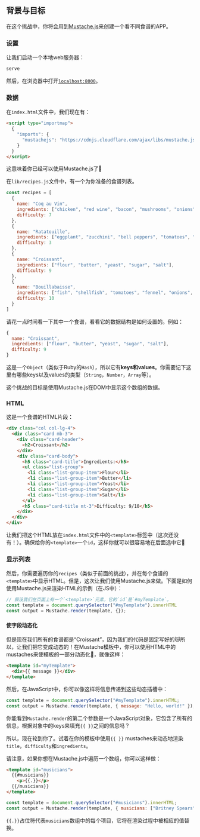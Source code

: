 ## 背景与目标

在这个挑战中，你将会用到[Mustache.js](https://github.com/janl/mustache.js)来创建一个看不同食谱的APP。

### 设置

让我们启动一个本地web服务器：

```bash
serve
```

然后，在浏览器中打开[`localhost:8000`](http://localhost:8000)。

### 数据

在`index.html`文件中，我们现在有：

```html
<script type="importmap">
  {
    "imports": {
      "mustachejs": "https://cdnjs.cloudflare.com/ajax/libs/mustache.js/4.2.0/mustache.min.js"
    }
  }
</script>
```

这意味着你已经可以使用Mustache.js了👨

在`lib/recipes.js`文件中，有一个为你准备的食谱列表。

```js
const recipes = [
  {
    name: "Coq au Vin",
    ingredients: ["chicken", "red wine", "bacon", "mushrooms", "onions", "garlic"],
    difficulty: 7
  },
  {
    name: "Ratatouille",
    ingredients: ["eggplant", "zucchini", "bell peppers", "tomatoes", "onions", "garlic"],
    difficulty: 3
  },
  {
    name: "Croissant",
    ingredients: ["flour", "butter", "yeast", "sugar", "salt"],
    difficulty: 9
  },
  {
    name: "Bouillabaisse",
    ingredients: ["fish", "shellfish", "tomatoes", "fennel", "onions", "garlic", "saffron"],
    difficulty: 10
  }
]
```

请花一点时间看一下其中一个食谱，看看它的数据结构是如何设置的。例如：

```js
{
  name: "Croissant",
  ingredients: ["flour", "butter", "yeast", "sugar", "salt"],
  difficulty: 9
}
```

这是一个`Object`（类似于Ruby的`Hash`），所以它有**keys和values**。你需要记下这里有哪些keys以及values的类型（`String`，`Number`，`Array`等）。

这个挑战的目标是使用Mustache.js在DOM中显示这个数组的数据。

### HTML

这是一个食谱的HTML片段：

```html
<div class="col col-lg-4">
  <div class="card mb-3">
    <div class="card-header">
      <h2>Croissant</h2>
    </div>
    <div class="card-body">
      <h5 class="card-title">Ingredients:</h5>
      <ul class="list-group">
        <li class="list-group-item">Flour</li>
        <li class="list-group-item">Butter</li>
        <li class="list-group-item">Yeast</li>
        <li class="list-group-item">Sugar</li>
        <li class="list-group-item">Salt</li>
      </ul>
      <h5 class="card-title mt-3">Difficulty: 9/10</h5>
    </div>
  </div>
</div>
```

让我们把这个HTML放在`index.html`文件中的`<template>`标签中（这次还没有！）。确保给你的`<template>`一个`id`，这样你就可以很容易地在后面选中它💪

### 显示列表

然后，你需要遍历你的`recipes`（类似于前面的挑战），并在每个食谱的`<template>`中显示HTML。但是，这次让我们使用Mustache.js来做。下面是如何使用Mustache.js来渲染HTML的示例（在JS中）：

```js
// 假设我们在页面上有一个`<template>`元素，它的`id`是`#myTemplate`。
const template = document.querySelector("#myTemplate").innerHTML
const output = Mustache.render(template, {});
```

#### 使字段动态化

但是现在我们所有的食谱都是“Croissant”，因为我们的代码是固定写好的😿所以，让我们把它变成动态的！在Mustache模板中，你可以使用HTML中的mustaches来使模板的一部分动态化👨，就像这样：

```html
<template id="myTemplate">
  <div>{{ message }}</div>
</template>
```

然后，在JavaScript中，你可以像这样将信息传递到这些动态插槽中：

```js
const template = document.querySelector("#myTemplate").innerHTML;
const output = Mustache.render(template, { message: "Hello, world!" });
```

你能看到`Mustache.render`的第二个参数是一个JavaScript对象，它包含了所有的信息，根据对象中的keys来填充`{{ }}`之间的信息吗？

所以，现在轮到你了。试着在你的模板中使用`{{ }}` mustaches来动态地渲染`title`，`difficulty`和`ingredients`。

请注意，如果你想在Mustache.js中遍历一个数组，你可以这样做：

```html
<template id="musicians">
  {{#musicians}}
    <p>{{.}}</p>
  {{/musicians}}
</template>
```

```js
const template = document.querySelector("#musicians").innerHTML;
const output = Mustache.render(template, { musicians: ["Britney Spears", "Christina Aguilera", "Backstreet Boys"] });
```

`{{.}}`占位符代表`musicians`数组中的每个项目，它将在渲染过程中被相应的值替换。
